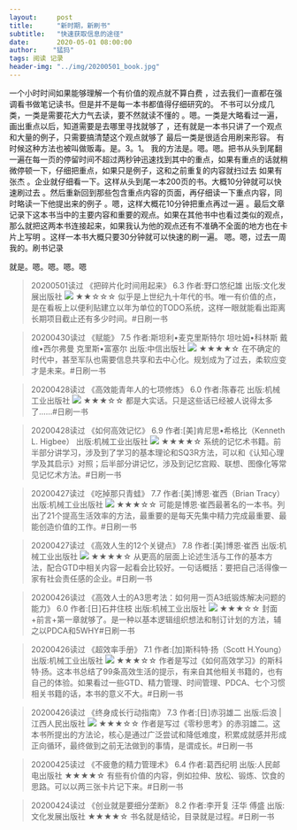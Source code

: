 ```yaml
---
layout:     post
title:      "新时期，新刷书"
subtitle:   "快速获取信息的途径"
date:       2020-05-01 08:00:00
author:    "猛犸"
tags: 阅读 记录
header-img: "../img/20200501_book.jpg"
---
```


一个小时时间如果能够理解一个有价值的观点就不算白费
，过去我们一直都在强调看书做笔记读书。但是并不是每一本书都值得仔细研究的。
不书可以分成几类，一类是需要花大力气去读，要不然就读不懂的
。嗯。一类是大略看过一遍，画出重点以后，知道需要是去哪里寻找就够了
，还有就是一本书只讲了一个观点和大量的例子，只需要搞清楚这个观点就够了
最后一类是很适合用刷来形容。
有时候这种方法也被叫做贩毒。是。3。1。
我的方法是。嗯。嗯。把书从头到尾翻一遍在每一页的停留时间不超过两秒钟迅速找到其中的重点，如果有重点的话就稍微停顿一下，仔细把重点，如果只是例子，这和之前重复的内容就扫过去
如果有张杰
。企业就仔细看一下。这样从头到尾一本200页的书。大概10分钟就可以快速刷过去
。然后重新回到那些包含重点内容的页面，再仔细读一下重点内容，同时略读一下他提出来的例子
。嗯，这样大概花10分钟把重点再过一遍
。最后文章记录下这本书当中的主要内容和重要的观点。如果在其他书中也看过类似的观点，那么就把这两本书连接起来，如果我认为他的观点还有不准确不全面的地方也在卡片上写明
。这样一本书大概只要30分钟就可以快速的刷一遍。
嗯。嗯，过去一周我的。刷书记录

就是。嗯。嗯。嗯。嗯

>20200501读过
>《把碎片化时间用起来》  6.3
>作者:野口悠纪雄
>出版:文化发展出版社
> ![](./_image/2020-05-01/2020-05-01-08-36-32.jpg)
>★★☆☆☆ 似乎是上世纪九十年代的书。唯一有价值的点，是在看板上以便利贴建立以年为单位的TODO系统，这样一眼就能看出距离长期项目截止还有多少时间。#日刷一书

>20200430读过
>《赋能》  7.5
>作者:斯坦利•麦克里斯特尔 坦吐姆•科林斯 戴维•西尔弗曼 克里斯•富塞尔
>出版:中信出版社
> ![](./_image/2020-05-01/2020-05-01-08-36-51.jpg)
>★★★★☆ 在不确定的时代中，甚至军队也需要信息共享和去中心化。规划成为了过去，柔软应变才是未来。#日刷一书

>20200428读过
>《高效能青年人的七项修炼》  6.0
>作者:陈春花
>出版:机械工业出版社
> ![](./_image/2020-05-01/2020-05-01-08-39-41.jpg)
>★★★☆☆ 都是大实话。只是这些话已经被人说得太多了……#日刷一书

>20200428读过
>《如何高效记忆》  6.9
>作者:[美]肯尼思•希格比（Kenneth L. Higbee）
>出版:机械工业出版社
> ![](./_image/2020-05-01/2020-05-01-08-39-56.jpg)
>★★★★☆ 系统的记忆术书籍。前半部分讲学习，涉及到了学习的基本理论和SQ3R方法，可以和《认知心理学及其启示》对照；后半部分讲记忆，涉及到记忆宫殿、联想、图像化等常见记忆术方法。#日刷一书

>20200427读过
>《吃掉那只青蛙》  7.7
>作者:[美]博恩·崔西（Brian Tracy）
>出版:机械工业出版社
> ![](./_image/2020-05-01/2020-05-01-08-40-12.jpg)
>★★★☆☆ 可能是博恩·崔西最著名的一本书。列出了21个提高生活效率的方法，最重要的是每天先集中精力完成最重要、最能创造价值的工作。#日刷一书

>20200427读过
>《高效人生的12个关键点》  7.8
>作者:[美]博恩·崔西
>出版:机械工业出版社
> ![](./_image/2020-05-01/2020-05-01-08-40-24.jpg)
>★★★★☆ 从更高的层面上论述生活与工作的基本方法，配合GTD中相关内容一起看会比较好。一句话概括：要把自己活得像一家有社会责任感的企业。#日刷一书

>20200426读过
>《高效人士的A3思考法：如何用一页A3纸锻炼解决问题的能力》  6.0
>作者:[日]石井住枝
>出版:机械工业出版社
> ![](./_image/2020-05-01/2020-05-01-08-40-36.jpg)
>★★★☆☆ 封面+前言+第一章就够了。是一种以基本逻辑组织想法和制订计划的方法，辅之以PDCA和5WHY#日刷一书

>20200426读过
>《超效率手册》  7.1
>作者:[加]斯科特·扬（Scott H.Young）
>出版:机械工业出版社
> ![](./_image/2020-05-01/2020-05-01-08-40-52.jpg)
>★★★☆☆ 作者是写过《如何高效学习》的斯科特·扬。这本书总结了99条高效生活的提示，有来自其他相关书籍的，也有自己的体验。如果看过一些GTD、精力管理、时间管理、PDCA、七个习惯相关书籍的话，本书的意义不大。#日刷一书

>20200426读过
>《终身成长行动指南》  7.3
>作者:[日]赤羽雄二
>出版:后浪 | 江西人民出版社
> ![](./_image/2020-05-01/2020-05-01-08-41-06.jpg)
>★★★☆☆ 作者是写过《零秒思考》的赤羽雄二。这本书所提出的方法论，核心是通过广泛尝试和降低难度，积累成就感并形成正向循环，最终做到之前无法做到的事情，是谓成长。#日刷一书

>20200425读过
>《不疲惫的精力管理术》  6.4
>作者:葛西纪明
>出版:人民邮电出版社
>★★★★☆ 有些有价值的内容，例如拉伸、放松、锻炼、饮食的思路。可以以两三张卡片记下来。#日刷一书

>20200424读过
>《创业就是要细分垄断》  8.2
>作者:李开复 汪华 傅盛
>出版:文化发展出版社
>★★★★☆ 书名就是结论，目录就是过程。#日刷一书
